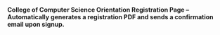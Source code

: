 #### College of Computer Science  Orientation Registration Page – Automatically generates a registration PDF and sends a confirmation email upon signup.






